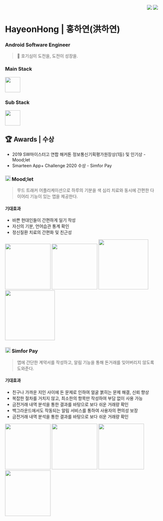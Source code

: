 <p align=right>
  <a href="https://hits.seeyoufarm.com"><img src="https://hits.seeyoufarm.com/api/count/incr/badge.svg?url=https%3A%2F%2Fgithub.com%2Fhayeon1549&count_bg=%23668EFD&title_bg=%23555555&icon=github.svg&icon_color=%23E7E7E7&title=hits&edge_flat=false"/></a>
  <img src="https://img.shields.io/github/followers/hayeon1549?style=social"> 
</p>

# HayeonHong | 홍하연(洪하연) 
### Android Software Engineer

> 🐝 호기심이 도전을, 도전이 성장을.

<!--
[![Anurag's github stats](https://github-readme-stats.vercel.app/api?username=hayeon1549)](https://github.com/anuraghazra/github-readme-stats)
[![Top Langs](https://github-readme-stats.vercel.app/api/top-langs/?username=hayeon1549&layout=compact)](https://github.com/anuraghazra/github-readme-stats)
-->

### Main Stack
<image src="https://user-images.githubusercontent.com/41175122/95147860-e7416200-07bc-11eb-8c4c-4f845d1484a0.png" height="50">
  
### Sub Stack
<image src="https://user-images.githubusercontent.com/41175122/95147862-e8728f00-07bc-11eb-99e5-f1ec63f0b154.png" height="50">

## 🏆 Awards | 수상
- 2019 SW마이스터고 연합 해커톤 정보통신기획평가원장상(1등) 및 인기상 - Mood;let
- Smarteen App+ Challenge 2020 수상 - Simfor Pay

### <image src="https://user-images.githubusercontent.com/41175122/95153777-3db59d00-07cb-11eb-9908-939919b62073.png" width="18"> Mood;let
> 무드 트래커 어플리케이션으로 하루의 기분을 색 심리 치료와 동시에 간편한 다이어리 기능이 있는 앱을 제공한다.

#### 기대효과
- 바쁜 현대인들이 간편하게 일기 작성
- 자신의 기분, 언어습관 통계 확인
- 정신질환 치료의 간편화 및 친근성

<img src="https://user-images.githubusercontent.com/41175122/95154706-68a0f080-07cd-11eb-943c-34ad6a6c7a01.PNG" width="150"> <img src="https://user-images.githubusercontent.com/41175122/95154709-69d21d80-07cd-11eb-8817-af4923ba405d.PNG" width="150">
<img src="https://user-images.githubusercontent.com/41175122/95154708-69d21d80-07cd-11eb-86d0-0ffdd78810b4.PNG" width="164">
<img src="https://user-images.githubusercontent.com/41175122/95154712-6a6ab400-07cd-11eb-8002-eaac08c7b3ac.PNG" width="164">

### <image src="https://user-images.githubusercontent.com/41175122/95153926-98e78f80-07cb-11eb-8c35-815ceb48a0bf.png" width="18"> Simfor Pay
> 앱에 간단한 계약서를 작성하고, 알림 기능을 통해 돈거래를 잊어버리지 않도록 도와준다.
 
 #### 기대효과
- 친구나 가까운 지인 사이에 돈 문제로 인하여 얼굴 붉히는 문제 해결, 신뢰 향상
- 복잡한 절차를 거치지 않고, 최소한의 항목만 작성하여 부담 없이 사용 가능
- 금전거래 내역 분석을 통한 결과를 바탕으로 보다 쉬운 거래량 확인
- 백그라운드에서도 작동되는 알림 서비스를 통하여 사용자의 편의성 보장
- 금전거래 내역 분석을 통한 결과를 바탕으로 보다 쉬운 거래량 확인

<image src="https://user-images.githubusercontent.com/41175122/95154368-a4878600-07cc-11eb-9783-e7af4fb769b3.png" width="150"> <image src="https://user-images.githubusercontent.com/41175122/95154364-a3eeef80-07cc-11eb-803f-75e9d97d9a67.png" width="150"> 
<image src="https://user-images.githubusercontent.com/41175122/95154366-a4878600-07cc-11eb-9a66-8de358e41ab5.png" width="150"> 
<image src="https://user-images.githubusercontent.com/41175122/95154362-a2bdc280-07cc-11eb-80b6-f18423c9c0ee.png" width="150">  
